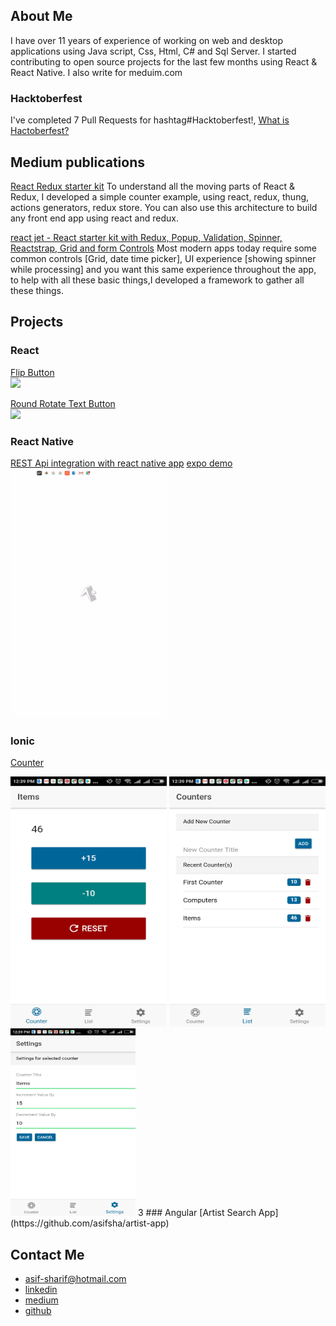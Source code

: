 ## About Me

I have over 11 years of experience of working on web and desktop applications using Java script, Css, Html, C# and Sql Server. I started contributing to open source projects for the last few months using React & React Native. I also write for meduim.com

### Hacktoberfest

I've completed 7 Pull Requests for hashtag#Hacktoberfest!, [What is Hactoberfest?](https://www.quora.com/What-is-Hacktoberfest) 

## Medium publications
[React Redux starter kit](https://medium.com/@asiif.shariif/react-redux-starter-kit-985b4970aca3)
To understand all the moving parts of React & Redux, I developed a simple counter example, using react, redux, thung, actions generators, redux store. You can also use this architecture to build any front end app using react and redux.

[react jet - React starter kit with Redux, Popup, Validation, Spinner, Reactstrap, Grid and form Controls](https://medium.com/@asiif.shariif/react-jet-react-starter-kit-with-redux-popup-validation-spinner-reactstrap-grid-and-form-4864c0ffd88c)
Most modern apps today require some common controls [Grid, date time picker], UI experience [showing spinner while processing] and you want this same experience throughout the app, to help with all these basic things,I developed a framework to gather all these things.


## Projects

### React
[Flip Button](https://github.com/drex44/awesome-react-links/pull/7)  
![](https://user-images.githubusercontent.com/33965589/46905432-25c51e80-cf0d-11e8-8473-6975e6d7b0d6.gif)

[Round Rotate Text Button](https://github.com/drex44/awesome-react-links/pull/2)  
![](https://user-images.githubusercontent.com/33965589/46829312-de2c7e80-cdb6-11e8-831f-4e8331b39dbf.gif)

### React Native
[REST Api integration with react native app](https://github.com/asifsha/react-native-api-integration)
[expo demo](https://expo.io/@asifsh/map-app)    
<img width="250" height="400" src="https://github.com/asifsha/react-native-api-integration/blob/master/demo/demoartist.gif" alt="" />

### Ionic
[Counter](https://play.google.com/store/apps/details?id=com.curiositytech.counter)    

<img width="250" height="400" src="https://github.com/asifsha/ionic-counter/blob/master/demo/counter.png" alt="" />
<img width="250" height="400" src="https://github.com/asifsha/ionic-counter/blob/master/demo/list.png" alt="" />
<img width="200" height="300" src="https://github.com/asifsha/ionic-counter/blob/master/demo/settings.png" />
3
### Angular
[Artist Search App](https://github.com/asifsha/artist-app)

## Contact Me
* asif-sharif@hotmail.com
* [linkedin](https://www.linkedin.com/in/asifsh/)
* [medium](https://medium.com/@asiif.shariif)
* [github](https://github.com/asifsha/)
